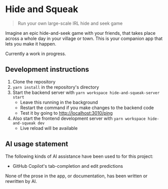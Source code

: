 # Hide and Squeak

> Run your own large-scale IRL hide and seek game

Imagine an epic hide-and-seek game with your friends, that takes place across a whole day in your village or town. This is your companion app that lets you make it happen.

Currently a work in progress.

## Development instructions

1. Clone the repository
2. `yarn install` in the repository's directory
3. Start the backend server with `yarn workspace hide-and-squeak-server start`
   - Leave this running in the background
   - Restart the command if you make changes to the backend code
   - Test it by going to <http://localhost:3010/ping>
4. Also start the frontend development server with `yarn workspace hide-and-squeak dev`
   - Live reload will be available

## AI usage statement

The following kinds of AI assistance have been used to for this project:

- GitHub Copilot's tab-completion and edit predictions

None of the prose in the app, or documentation, has been written or rewritten by AI.
